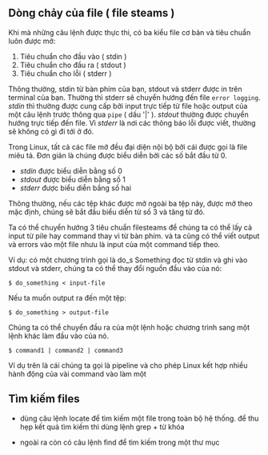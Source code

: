 ## Dòng chảy của file ( file steams )

Khi mà những câu lệnh được thực thi, có ba kiểu file cơ bản và tiêu chuẩn luôn được mở:
1. Tiêu chuẩn cho đầu vào ( stdin )
2. Tiêu chuẩn cho đầu ra ( stdout )
3. Tiêu chuẩn cho lỗi ( stderr )

Thông thường, stdin từ bàn phím của bạn, stdout và stderr được in trên terminal của bạn. Thường thì stderr sẽ chuyển hướng đến file `error logging`. *stdin* thì thường được cung cấp bởi input trực tiếp từ file hoặc output của một câu lệnh trước thông qua `pipe` ( dấu '|' ). *stdout* thường được chuyển hướng trực tiếp đến file. Vì *stderr* là nơi các thông báo lỗi được viết, thường sẽ không có gì đi tới ở đó.

Trong Linux, tất cả các file mở đều đại diện nội bộ bởi cái được gọi là file miêu tả. Đơn giản là chúng được biểu diễn bởi các số bắt đầu từ 0.
- *stdin* được biểu diễn bằng số 0
- *stdout* được biểu diễn bằng số 1
- *stderr* được biểu diễn bầng số hai

Thông thường, nếu các tệp khác được mở ngoài ba tệp này, được mở theo mặc định, chúng sẽ bắt đầu biểu diễn từ số 3 và tăng từ đó.

Ta có thể chuyển hướng 3 tiêu chuẩn filesteams để chúng ta có thể lấy cả input từ pile hay command thay vì từ bàn phím. và ta cũng có thể viết output và errors vào một file nhưu là input của một command tiếp theo.

Ví dụ: có một chương trình gọi là do_s Something đọc từ stdin và ghi vào stdout và stderr, chúng ta có thể thay đổi nguồn đầu vào của nó:
```
$ do_something < input-file
```
Nếu ta muốn output ra đến một tệp:
```
$ do_something > output-file
```
Chúng ta có thể chuyển đầu ra của một lệnh hoặc chương trình sang một lệnh khác làm đầu vào của nó.
```
$ command1 | command2 | command3
```
Ví dụ trên là cái chúng ta gọi là pipeline và cho phép Linux kết hợp nhiều hành động của vài command vào làm một

## Tìm kiếm files

- dùng câu lệnh locate để tìm kiếm một file trong toàn bộ hệ thống. để thu hẹp kết quả tìm kiếm thì dùng lệnh grep + từ khóa

- ngoài ra còn có câu lệnh find để tìm kiếm trong một thư mục


